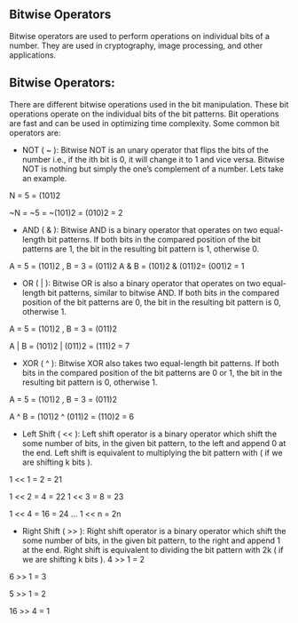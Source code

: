 ## Bitwise Operators
Bitwise operators are used to perform operations on individual bits of a number. They are used in cryptography, image processing, and other applications.

## Bitwise Operators:

There are different bitwise operations used in the bit manipulation. These bit operations operate on the individual bits of the bit patterns. Bit operations are fast and can be used in optimizing time complexity. Some common bit operators are:

- NOT ( ~ ): Bitwise NOT is an unary operator that flips the bits of the number i.e., if the ith bit is 0, it will change it to 1 and vice versa. Bitwise NOT is nothing but simply the one’s complement of a number. Lets take an example.

N = 5 = (101)2

~N = ~5 = ~(101)2 = (010)2 = 2

- AND ( & ): Bitwise AND is a binary operator that operates on two equal-length bit patterns. If both bits in the compared position of the bit patterns are 1, the bit in the resulting bit pattern is 1, otherwise 0.

A = 5 = (101)2 , B = 3 = (011)2 A & B = (101)2 & (011)2= (001)2 = 1

- OR ( | ): Bitwise OR is also a binary operator that operates on two equal-length bit patterns, similar to bitwise AND. If both bits in the compared position of the bit patterns are 0, the bit in the resulting bit pattern is 0, otherwise 1.

A = 5 = (101)2 , B = 3 = (011)2

A | B = (101)2 | (011)2 = (111)2 = 7

- XOR ( ^ ): Bitwise XOR also takes two equal-length bit patterns. If both bits in the compared position of the bit patterns are 0 or 1, the bit in the resulting bit pattern is 0, otherwise 1.

A = 5 = (101)2 , B = 3 = (011)2

A ^ B = (101)2 ^ (011)2 = (110)2 = 6

- Left Shift ( << ): Left shift operator is a binary operator which shift the some number of bits, in the given bit pattern, to the left and append 0 at the end. Left shift is equivalent to multiplying the bit pattern with 
 ( if we are shifting k bits ).

1 << 1 = 2 = 21

1 << 2 = 4 = 22 1 << 3 = 8 = 23

1 << 4 = 16 = 24
…
1 << n = 2n

- Right Shift ( >> ): Right shift operator is a binary operator which shift the some number of bits, in the given bit pattern, to the right and append 1 at the end. Right shift is equivalent to dividing the bit pattern with 2k ( if we are shifting k bits ).
4 >> 1 = 2

6 >> 1 = 3

5 >> 1 = 2

16 >> 4 = 1